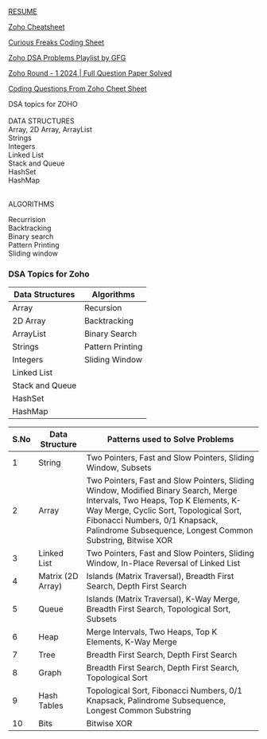 [RESUME](https://docs.google.com/document/d/1i7O0cZW8XfkYW-P4J6qkCudsCilmvkIdi1TPiRdTSM8/edit?pli=1&tab=t.0)<br/>

[Zoho Cheatsheet](https://docs.google.com/document/d/1C9AmL3lmO_B-Ufhh_rDN_X9NKFIJrF6Ru3dS2FdoJrk/edit?tab=t.0)<br/>

[Curious Freaks Coding Sheet](https://docs.google.com/spreadsheets/d/1P3RXgZju_2OzZyJaRtu6D3Kx-Eks38X09_zJ8aj2zy8/edit?gid=0#gid=0)<br/>

[Zoho DSA Problems Playlist by GFG](https://www.geeksforgeeks.org/explore?page=1&company=Zoho&sortBy=submissions&itm_source=geeksforgeeks&itm_medium=main_header&itm_campaign=practice_header)<br/>  

[Zoho Round - 1 2024 | Full Question Paper Solved](https://youtu.be/5BUSEi6AkVs?si=LVAORxdMth4zp9AL)<br/>  

[Coding Questions From Zoho Cheet Sheet](https://docs.google.com/document/d/1U4B99Z7plkCM-1r1XU_bt4V25i2Y3nHWPSwQzledIy4/edit?tab=t.0)

DSA topics for ZOHO<br/><br/>
DATA STRUCTURES <br/>
Array, 2D Array, ArrayList<br/>
Strings<br/>
Integers <br/>
Linked List<br/>
Stack and Queue<br/>
HashSet <br/>
HashMap<br/><br/>

ALGORITHMS<br/>

Recurrision <br/>
Backtracking<br/>
Binary search<br/>
Pattern Printing <br/>
Sliding window<br/>

### **DSA Topics for Zoho**

| **Data Structures**    | **Algorithms**           |
|------------------------|--------------------------|
| Array                  | Recursion                |
| 2D Array               | Backtracking             |
| ArrayList              | Binary Search            |
| Strings                | Pattern Printing         |
| Integers               | Sliding Window           |
| Linked List            |                          |
| Stack and Queue        |                          |
| HashSet                |                          |
| HashMap                |                          |



| **S.No** | **Data Structure**    | **Patterns used to Solve Problems**                                                                                             |
|----------|-----------------------|-------------------------------------------------------------------------------------------------------------------------------|
| 1        | String                | Two Pointers, Fast and Slow Pointers, Sliding Window, Subsets                                                                  |
| 2        | Array                 | Two Pointers, Fast and Slow Pointers, Sliding Window, Modified Binary Search, Merge Intervals, Two Heaps, Top K Elements, K-Way Merge, Cyclic Sort, Topological Sort, Fibonacci Numbers, 0/1 Knapsack, Palindrome Subsequence, Longest Common Substring, Bitwise XOR |
| 3        | Linked List           | Two Pointers, Fast and Slow Pointers, Sliding Window, In-Place Reversal of Linked List                                          |
| 4        | Matrix (2D Array)     | Islands (Matrix Traversal), Breadth First Search, Depth First Search                                                            |
| 5        | Queue                 | Islands (Matrix Traversal), K-Way Merge, Breadth First Search, Topological Sort, Subsets                                        |
| 6        | Heap                  | Merge Intervals, Two Heaps, Top K Elements, K-Way Merge                                                                         |
| 7        | Tree                  | Breadth First Search, Depth First Search                                                                                         |
| 8        | Graph                 | Breadth First Search, Depth First Search, Topological Sort                                                                      |
| 9        | Hash Tables           | Topological Sort, Fibonacci Numbers, 0/1 Knapsack, Palindrome Subsequence, Longest Common Substring                            |
| 10       | Bits                  | Bitwise XOR                                                                                                                    |
